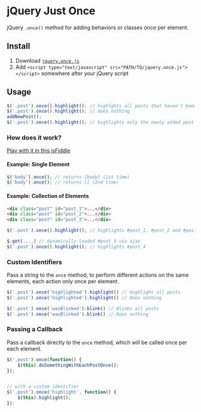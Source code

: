 jQuery Just Once
===========

jQuery `.once()` method for adding behaviors or classes once per element.

## Install

1. Download [`jquery.once.js`](https://raw.github.com/yossi-shasho/jquery-once/master/jquery.once.js)
2. Add `<script type="text/javascript" src="PATH/TO/jquery.once.js"></script>` somewhere after your jQuery script

## Usage

```js
$('.post').once().highlight(); // highlghts all posts that haven't been highlighted yet
$('.post').once().highlight(); // does nothing
addNewPost();
$('.post').once().highlight(); // highlights only the newly added post
```

### How does it work?

[Play with it in this jsFiddle](http://jsfiddle.net/yossishasho/93TyH/2/)

#### Example: Single Element

```js
$('body').once(); // returns [body] (1st time)
$('body').once(); // returns [] (2nd time)
```

#### Example: Collection of Elements

```html
<div class="post" id="post_1">...</div>
<div class="post" id="post_2">...</div>
<div class="post" id="post_3">...</div>
```

```js
$('.post').once().highlight(); // highlights #post_1, #post_2 and #post_3

$.get(....) // dynamically loaded #post_4 via ajax
$('.post').once().highlight(); // highlights #post_4
```

### Custom Identifiers

Pass a string to the `once` method, to perform different actions on the same elements, each action only once per element.

```js
$('.post').once('highlighted').highlight() // Highlight all posts
$('.post').once('highlighted').highlight() // Does nothing

$('.post').once('wasBlinked').blink() // Blinks all posts
$('.post').once('wasBlinked').blink() // Does nothing
```

### Passing a Callback

Pass a callback directly to the `once` method, which will be called once per each element.

```js
$('.post').once(function() {
	$(this).doSomethingWithEachPostOnce();
});


// with a custom identifier
$('.post').once('highlight', function() {
	$(this).highlight();
});
```
